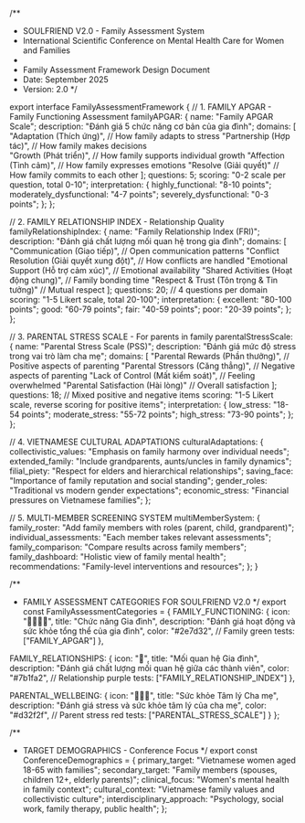 /**
 * SOULFRIEND V2.0 - Family Assessment System
 * International Scientific Conference on Mental Health Care for Women and Families
 * 
 * Family Assessment Framework Design Document
 * Date: September 2025
 * Version: 2.0
 */

export interface FamilyAssessmentFramework {
  // 1. FAMILY APGAR - Family Functioning Assessment
  familyAPGAR: {
    name: "Family APGAR Scale";
    description: "Đánh giá 5 chức năng cơ bản của gia đình";
    domains: [
      "Adaptation (Thích ứng)",      // How family adapts to stress
      "Partnership (Hợp tác)",       // How family makes decisions  
      "Growth (Phát triển)",         // How family supports individual growth
      "Affection (Tình cảm)",       // How family expresses emotions
      "Resolve (Giải quyết)"         // How family commits to each other
    ];
    questions: 5;
    scoring: "0-2 scale per question, total 0-10";
    interpretation: {
      highly_functional: "8-10 points";
      moderately_dysfunctional: "4-7 points"; 
      severely_dysfunctional: "0-3 points";
    };
  };

  // 2. FAMILY RELATIONSHIP INDEX - Relationship Quality
  familyRelationshipIndex: {
    name: "Family Relationship Index (FRI)";
    description: "Đánh giá chất lượng mối quan hệ trong gia đình";
    domains: [
      "Communication (Giao tiếp)",         // Open communication patterns
      "Conflict Resolution (Giải quyết xung đột)", // How conflicts are handled
      "Emotional Support (Hỗ trợ cảm xúc)", // Emotional availability
      "Shared Activities (Hoạt động chung)", // Family bonding time
      "Respect & Trust (Tôn trọng & Tin tưởng)" // Mutual respect
    ];
    questions: 20; // 4 questions per domain
    scoring: "1-5 Likert scale, total 20-100";
    interpretation: {
      excellent: "80-100 points";
      good: "60-79 points";
      fair: "40-59 points";
      poor: "20-39 points";
    };
  };

  // 3. PARENTAL STRESS SCALE - For parents in family
  parentalStressScale: {
    name: "Parental Stress Scale (PSS)";
    description: "Đánh giá mức độ stress trong vai trò làm cha mẹ";
    domains: [
      "Parental Rewards (Phần thưởng)",     // Positive aspects of parenting
      "Parental Stressors (Căng thẳng)",    // Negative aspects of parenting
      "Lack of Control (Mất kiểm soát)",    // Feeling overwhelmed
      "Parental Satisfaction (Hài lòng)"    // Overall satisfaction
    ];
    questions: 18; // Mixed positive and negative items
    scoring: "1-5 Likert scale, reverse scoring for positive items";
    interpretation: {
      low_stress: "18-54 points";
      moderate_stress: "55-72 points";
      high_stress: "73-90 points";
    };
  };

  // 4. VIETNAMESE CULTURAL ADAPTATIONS
  culturalAdaptations: {
    collectivistic_values: "Emphasis on family harmony over individual needs";
    extended_family: "Include grandparents, aunts/uncles in family dynamics";
    filial_piety: "Respect for elders and hierarchical relationships";
    saving_face: "Importance of family reputation and social standing";
    gender_roles: "Traditional vs modern gender expectations";
    economic_stress: "Financial pressures on Vietnamese families";
  };

  // 5. MULTI-MEMBER SCREENING SYSTEM
  multiMemberSystem: {
    family_roster: "Add family members with roles (parent, child, grandparent)";
    individual_assessments: "Each member takes relevant assessments";
    family_comparison: "Compare results across family members";
    family_dashboard: "Holistic view of family mental health";
    recommendations: "Family-level interventions and resources";
  };
}

/**
 * FAMILY ASSESSMENT CATEGORIES FOR SOULFRIEND V2.0
 */
export const FamilyAssessmentCategories = {
  FAMILY_FUNCTIONING: {
    icon: "👨‍👩‍👧‍👦",
    title: "Chức năng Gia đình",
    description: "Đánh giá hoạt động và sức khỏe tổng thể của gia đình",
    color: "#2e7d32", // Family green
    tests: ["FAMILY_APGAR"]
  },
  
  FAMILY_RELATIONSHIPS: {
    icon: "💞",
    title: "Mối quan hệ Gia đình", 
    description: "Đánh giá chất lượng mối quan hệ giữa các thành viên",
    color: "#7b1fa2", // Relationship purple
    tests: ["FAMILY_RELATIONSHIP_INDEX"]
  },
  
  PARENTAL_WELLBEING: {
    icon: "👨‍👩‍👧",
    title: "Sức khỏe Tâm lý Cha mẹ",
    description: "Đánh giá stress và sức khỏe tâm lý của cha mẹ",
    color: "#d32f2f", // Parent stress red
    tests: ["PARENTAL_STRESS_SCALE"]
  }
};

/**
 * TARGET DEMOGRAPHICS - Conference Focus
 */
export const ConferenceDemographics = {
  primary_target: "Vietnamese women aged 18-65 with families";
  secondary_target: "Family members (spouses, children 12+, elderly parents)";
  clinical_focus: "Women's mental health in family context";
  cultural_context: "Vietnamese family values and collectivistic culture";
  interdisciplinary_approach: "Psychology, social work, family therapy, public health";
};